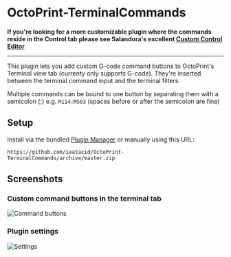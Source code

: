 # OctoPrint-TerminalCommands

**If you're looking for a more customizable plugin where the commands reside in the Control tab please see Salandora's excellent [Custom Control Editor](https://plugins.octoprint.org/plugins/customControl/)**

---

This plugin lets you add custom G-code command buttons to OctoPrint's Terminal view tab (currenty only supports G-code). They're inserted between the terminal command input and the terminal filters.

Multiple commands can be bound to one button by separating them with a semicolon (;) e.g. `M114;M503` (spaces before or after the semicolon are fine)

## Setup

Install via the bundled [Plugin Manager](https://github.com/foosel/OctoPrint/wiki/Plugin:-Plugin-Manager)
or manually using this URL:

    https://github.com/ieatacid/OctoPrint-TerminalCommands/archive/master.zip


## Screenshots

### Custom command buttons in the terminal tab

![Command buttons](extras/assets/img/terminal_tab.png?raw=true)

### Plugin settings

![Settings](extras/assets/img/terminal_commands_settings.png?raw=true)
